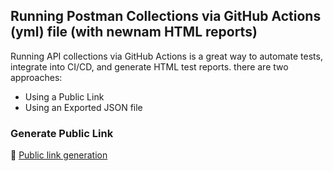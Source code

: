 ## Running Postman Collections via GitHub Actions (yml) file (with newnam HTML reports)

Running API collections via GitHub Actions is a great way to automate tests, integrate into CI/CD, and generate HTML test reports. there are two approaches:

- Using a Public Link
- Using an Exported JSON file

### Generate Public Link  
🔗 [Public link generation](https://www.linkedin.com/pulse/running-postman-collections-from-cli-using-newman-html-al-imran-tdolc)
